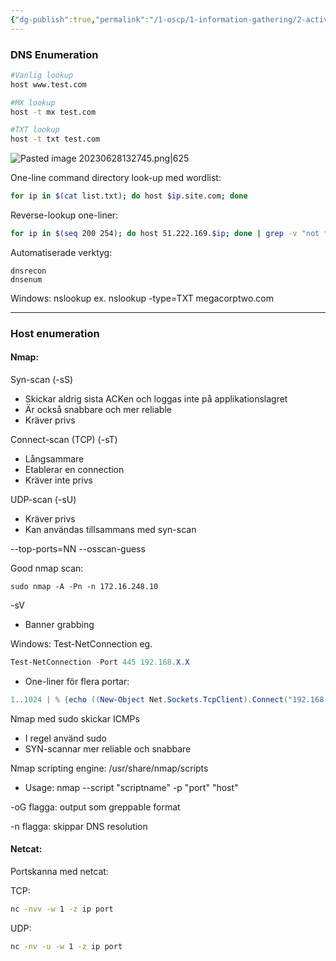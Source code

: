 ```yaml
---
{"dg-publish":true,"permalink":"/1-oscp/1-information-gathering/2-active-gathering/"}
---
```



### DNS Enumeration
``` bash
#Vanlig lookup
host www.test.com

#MX lookup
host -t mx test.com

#TXT lookup
host -t txt test.com
```
![Pasted image 20230628132745.png|625](/img/user/IMAGES/Pasted%20image%2020230628132745.png)

One-line command directory look-up med wordlist:
```bash
for ip in $(cat list.txt); do host $ip.site.com; done
```

Reverse-lookup one-liner:
```bash
for ip in $(seq 200 254); do host 51.222.169.$ip; done | grep -v "not found"
```

Automatiserade verktyg:

	dnsrecon
	dnsenum

Windows:
	nslookup
	ex. nslookup -type=TXT megacorptwo.com

----------------------

### Host enumeration

#### Nmap:

Syn-scan (-sS)
- Skickar aldrig sista ACKen och loggas inte på applikationslagret
- Är också snabbare och mer reliable
- Kräver privs

Connect-scan (TCP) (-sT)
- Långsammare
- Etablerar en connection
- Kräver inte privs

UDP-scan (-sU)
- Kräver privs
- Kan användas tillsammans med syn-scan

--top-ports=NN
--osscan-guess

Good nmap scan:
```
sudo nmap -A -Pn -n 172.16.248.10
```

-sV
- Banner grabbing

Windows:
	Test-NetConnection
eg.
```powershell
Test-NetConnection -Port 445 192.168.X.X
```

- One-liner för flera portar:
``` powershell
1..1024 | % {echo ((New-Object Net.Sockets.TcpClient).Connect("192.168.50.151", $_)) "TCP port $_ is open"} 2>$null
```

Nmap med sudo skickar ICMPs
- I regel använd sudo
- SYN-scannar mer reliable och snabbare

Nmap scripting engine:
/usr/share/nmap/scripts
- Usage: nmap --script "scriptname" -p "port" "host"

-oG flagga: output som greppable format

-n flagga: skippar DNS resolution

#### Netcat:

Portskanna med netcat:

TCP:
```bash
nc -nvv -w 1 -z ip port
```


UDP:
```bash
nc -nv -u -w 1 -z ip port
```

